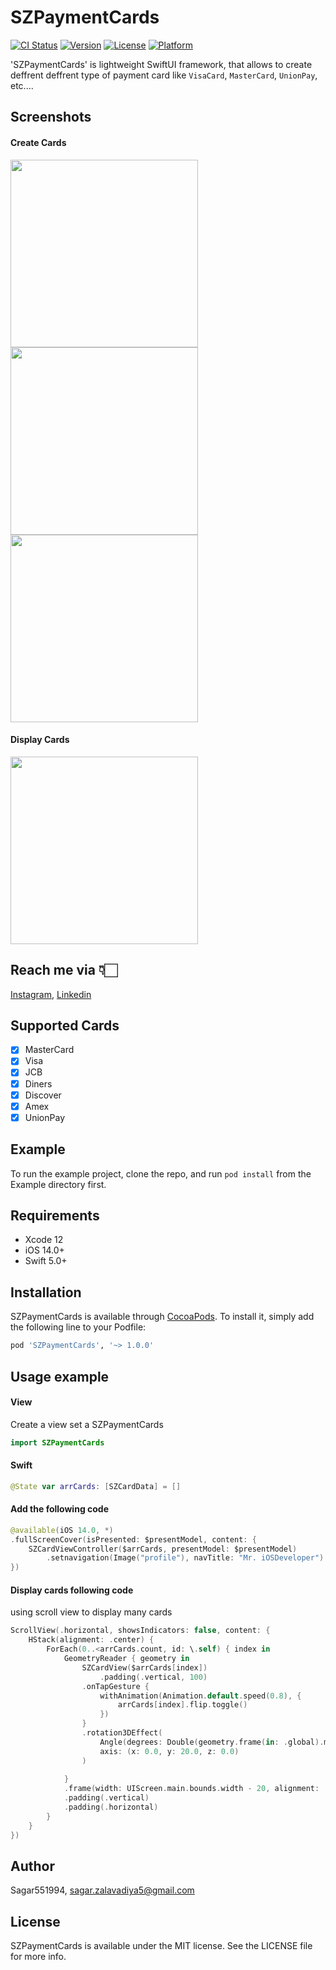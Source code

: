 # SZPaymentCards

[![CI Status](https://img.shields.io/travis/Sagar551994/SZPaymentCards.svg?style=flat)](https://travis-ci.org/Sagar551994/SZPaymentCards)
[![Version](https://img.shields.io/cocoapods/v/SZPaymentCards.svg?style=flat)](https://cocoapods.org/pods/SZPaymentCards)
[![License](https://img.shields.io/cocoapods/l/SZPaymentCards.svg?style=flat)](https://cocoapods.org/pods/SZPaymentCards)
[![Platform](https://img.shields.io/cocoapods/p/SZPaymentCards.svg?style=flat)](https://cocoapods.org/pods/SZPaymentCards)

'SZPaymentCards' is lightweight SwiftUI framework,  that allows to create deffrent deffrent type of payment card like `VisaCard`, `MasterCard`, `UnionPay`, etc....

## Screenshots

#### Create Cards
<img src="Example/Screens/VisaCard.gif" width="300"> <img src="Example/Screens/MasterCard.gif" width="300"> <img src="Example/Screens/Amex.gif" width="300">

#### Display Cards
<img src="Example/Screens/Cards.gif" width="300">


## Reach me via 👇🏻

[Instagram](https://www.instagram.com/mr.iosdeveloper/),
[Linkedin](https://www.linkedin.com/in/sagar-zalavadiya-317557bb/)

## Supported Cards

- [x] MasterCard
- [x] Visa
- [x] JCB
- [x] Diners
- [x] Discover
- [x] Amex
- [x] UnionPay

## Example

To run the example project, clone the repo, and run `pod install` from the Example directory first.

## Requirements

* Xcode 12
* iOS 14.0+
* Swift 5.0+

## Installation

SZPaymentCards is available through [CocoaPods](https://cocoapods.org). To install
it, simply add the following line to your Podfile:

```ruby
pod 'SZPaymentCards', '~> 1.0.0'
```

## Usage example

#### View
Create a view set a  SZPaymentCards
``` swift
import SZPaymentCards
```

#### Swift
``` swift
@State var arrCards: [SZCardData] = []
``` 

#### Add the following code
``` swift
@available(iOS 14.0, *)
.fullScreenCover(isPresented: $presentModel, content: {
    SZCardViewController($arrCards, presentModel: $presentModel)
        .setnavigation(Image("profile"), navTitle: "Mr. iOSDeveloper")
})
```

#### Display cards following code
using scroll view to display many cards
``` swift
ScrollView(.horizontal, showsIndicators: false, content: {
    HStack(alignment: .center) {
        ForEach(0..<arrCards.count, id: \.self) { index in
            GeometryReader { geometry in
                SZCardView($arrCards[index])
                    .padding(.vertical, 100)
                .onTapGesture {
                    withAnimation(Animation.default.speed(0.8), {
                        arrCards[index].flip.toggle()
                    })
                }
                .rotation3DEffect(
                    Angle(degrees: Double(geometry.frame(in: .global).minX) - 20) / -40,
                    axis: (x: 0.0, y: 20.0, z: 0.0)
                )
                    
            }
            .frame(width: UIScreen.main.bounds.width - 20, alignment: .center)
            .padding(.vertical)
            .padding(.horizontal)
        }
    }
})
```


## Author

Sagar551994, sagar.zalavadiya5@gmail.com

## License

SZPaymentCards is available under the MIT license. See the LICENSE file for more info.
